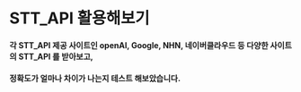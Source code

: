 # STT_API 활용해보기 

#### 각 STT_API 제공 사이트인 openAI, Google, NHN, 네이버클라우드 등 다양한 사이트의 STT_API 를 받아보고,
#### 정확도가 얼마나 차이가 나는지 테스트 해보았습니다. 
